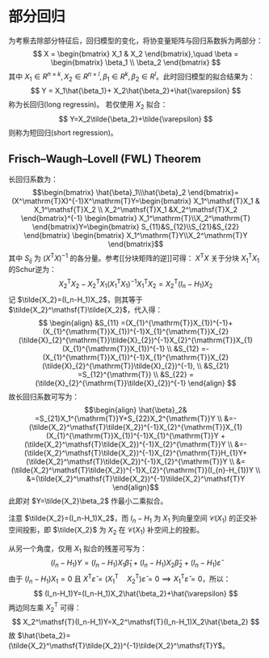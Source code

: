 # 部分回归

为考察去除部分特征后，回归模型的变化，将协变量矩阵与回归系数拆为两部分：
$$ X = \begin{bmatrix}
X_1 & X_2
\end{bmatrix},\quad \beta = \begin{bmatrix}
\beta_1 \\
\beta_2
\end{bmatrix} $$
其中 $X_1 \in R^{n \times k},X_2\in R^{n \times l},\beta_1 \in R^{k},\beta_2 \in R^{l}$。此时回归模型的拟合结果为：
$$ Y = X_1\hat{\beta_1}+ X_2\hat{\beta_2}+\hat{\varepsilon} $$
称为长回归(long regressin)。
若仅使用 $X_2$ 拟合：
$$ Y=X_2\tilde{\beta_2}+\tilde{\varepsilon} $$
则称为短回归(short regression)。

## Frisch–Waugh–Lovell (FWL) Theorem

长回归系数为：
$$\begin{bmatrix} \hat{\beta}_1\\\hat{\beta}_2 \end{bmatrix}=(X^\mathrm{T}X)^{-1}X^\mathrm{T}Y=\begin{bmatrix}
X_1^\mathsf{T}X_1 & X_1^\mathsf{T}X_2 \\ X_2^\mathsf{T}X_1 &X_2^\mathsf{T}X_2
\end{bmatrix}^{-1} \begin{bmatrix}
X_1^\mathrm{T}\\X_2^\mathrm{T}
\end{bmatrix}Y=\begin{bmatrix}
S_{11}&S_{12}\\S_{21}&S_{22}
\end{bmatrix} \begin{bmatrix}
X_1^\mathrm{T}Y\\X_2^\mathrm{T}Y
\end{bmatrix}$$
其中 $S_{ij}$ 为 $(X^\mathrm{T}X)^{-1}$ 的各分量。参考[[分块矩阵的逆]]可得：
$X^\mathsf{T}X$ 关于分块 $X_1^\mathsf{T}X_1$ 的Schur逆为：
$$ X_2^\mathsf{T}X_2-X_2^\mathsf{T}X_1(X_1^\mathsf{T}X_1)^{-1}X_1^\mathsf{T}X_2=X_2^\mathsf{T}(I_n-H_1)X_2 $$
记 $\tilde{X_2}=(I_n-H_1)X_2$，则其等于 $\tilde{X_2}^\mathsf{T}\tilde{X_2}$，代入得：
$$ \begin{align}
&S_{11} =(X_{1}^{\mathrm{T}}X_{1})^{-1}+(X_{1}^{\mathrm{T}}X_{1})^{-1}X_{1}^{\mathrm{T}}X_{2}(\tilde{X}_{2}^{\mathrm{T}}\tilde{X}_{2})^{-1}X_{2}^{\mathrm{T}}X_{1}(X_{1}^{\mathrm{T}}X_{1})^{-1} \\
&S_{12} =-(X_{1}^{\mathrm{T}}X_{1})^{-1}X_{1}^{\mathrm{T}}X_{2}(\tilde{X}_{2}^{\mathrm{T}}\tilde{X}_{2})^{-1}, \\
&S_{21} =S_{12}^{\mathrm{T}} \\
&S_{22} =(\tilde{X}_{2}^{\mathrm{T}}\tilde{X}_{2})^{-1} 
\end{align} $$
故长回归系数可写为：
$$\begin{align}
\hat{\beta}_2& =S_{21}X_1^{\mathrm{T}}Y+S_{22}X_2^{\mathrm{T}}Y \\
&=-(\tilde{X_2}^\mathsf{T}\tilde{X_2})^{-1}X_{2}^{\mathrm{T}}X_{1}(X_{1}^{\mathrm{T}}X_{1})^{-1}X_{1}^{\mathrm{T}}Y + (\tilde{X_2}^\mathsf{T}\tilde{X_2})^{-1}X_{2}^{\mathrm{T}}Y \\
&=-(\tilde{X_2}^\mathsf{T}\tilde{X_2})^{-1}X_{2}^{\mathrm{T}}H_{1}Y+(\tilde{X_2}^\mathsf{T}\tilde{X_2})^{-1}X_{2}^{\mathrm{T}}Y \\
&=(\tilde{X_2}^\mathsf{T}\tilde{X_2})^{-1}X_{2}^{\mathrm{T}}(I_{n}-H_{1})Y \\
&=(\tilde{X_2}^\mathsf{T}\tilde{X_2})^{-1}\tilde{X_2}^\mathsf{T}Y
\end{align}$$
此即对 $Y=\tilde{X_2}\beta_2$ 作最小二乘拟合。

注意 $\tilde{X_2}=(I_n-H_1)X_2$，而 $I_n-H_1$ 为 $X_1$ 列向量空间 $\mathcal{C}(X_1)$ 的正交补空间投影，即 $\tilde{X_2}$ 为 $X_2$ 在 $\mathcal{C}(X_1)$ 补空间上的投影。

从另一个角度，仅用 $X_1$ 拟合的残差可写为：
$$(I_{n}-H_{1})Y=(I_{n}-H_{1})X_{1}\hat{\beta}_{1}+(I_{n}-H_{1})X_{2}\hat{\beta}_{2}+(I_{n}-H_{1})\hat{\varepsilon}$$
由于 $(I_n-H_1)X_1=0$ 且 $X^\mathsf{T}\hat{\varepsilon}=(X_1^\mathsf{T} \quad X_2^\mathsf{T})\hat{\varepsilon}=0\implies X_1^\mathsf{T}\hat{\varepsilon}=0$，所以：
$$ (I_n-H_1)Y=(I_n-H_1)X_2\hat{\beta_2}+\hat{\varepsilon} $$
两边同左乘 $X_2^\mathsf{T}$ 可得：
$$  X_2^\mathsf{T}(I_n-H_1)Y=X_2^\mathsf{T}(I_n-H_1)X_2\hat{\beta_2} $$
故 $\hat{\beta_2}=(\tilde{X_2}^\mathsf{T}\tilde{X_2})^{-1}\tilde{X_2}^\mathsf{T}Y$。

